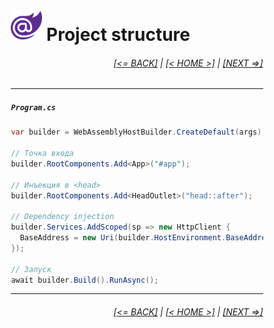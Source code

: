 <div style="width:80%; margin-left:10%;">

# <img src="./images/blazor_logo_transparent.png " width="50" /> Project structure

<div style="text-align:right;">

###### [[<= BACK]](03.1.md) | [[< HOME >]](00.1.md) | [[NEXT =>]](03.3.md)

</div>

---

##### `Program.cs`

```csharp
var builder = WebAssemblyHostBuilder.CreateDefault(args);

// Точка входа
builder.RootComponents.Add<App>("#app");

// Инъекция в <head>
builder.RootComponents.Add<HeadOutlet>("head::after");

// Dependency injection
builder.Services.AddScoped(sp => new HttpClient { 
  BaseAddress = new Uri(builder.HostEnvironment.BaseAddress) 
});

// Запуск
await builder.Build().RunAsync();

```

---

<div style="text-align:right;">

###### [[<= BACK]](03.1.md) | [[< HOME >]](00.1.md) | [[NEXT =>]](03.3.md)

</div>

</div>
